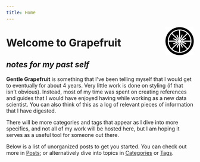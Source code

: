 ```yaml
---
title: Home
---
```


[<img src="grapefruit.svg" style="max-width:15%;min-width:40px;float:right;" alt="Grapefruit but not really" />](https://github.com/youbeen-shim?tab=repositories)

# Welcome to Grapefruit

## _notes for my past self_

**Gentle Grapefruit** is something that I've been telling myself that I would get to eventually for about 4 years. Very little work is done on styling (if that isn't obvious). Instead, most of my time was spent on creating references and guides that I would have enjoyed having while working as a new data scientist. You can also think of this as a log of relevant pieces of information that I have digested.

There will be more categories and tags that appear as I dive into more specifics, and not all of my work will be hosted here, but I am hoping it serves as a useful tool for someone out there.

Below is a list of unorganized posts to get you started. You can check out more in [Posts](/post/); or alternatively dive into topics in [Categories](/categories/) or [Tags](/tags/).

